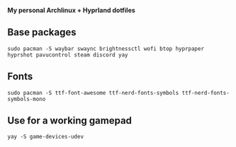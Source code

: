 **My personal Archlinux + Hyprland dotfiles**

## Base packages
`sudo pacman -S waybar swaync brightnessctl wofi btop hyprpaper hyprshot pavucontrol steam discord yay`
## Fonts
`sudo pacman -S ttf-font-awesome ttf-nerd-fonts-symbols ttf-nerd-fonts-symbols-mono`
## Use for a working gamepad
`yay -S game-devices-udev`

